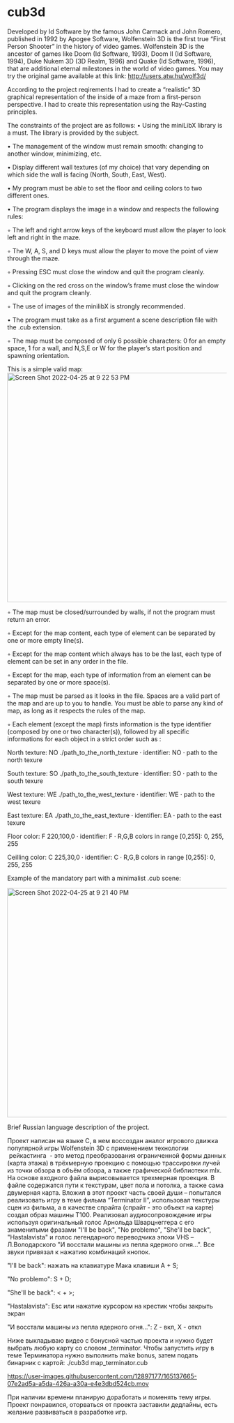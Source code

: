 # cub3d

Developed by Id Software by the famous John Carmack and John Romero, published in 1992 by Apogee Software, Wolfenstein 3D is the first true “First Person
Shooter” in the history of video games.
Wolfenstein 3D is the ancestor of games like Doom (Id Software, 1993), Doom II
(Id Software, 1994), Duke Nukem 3D (3D Realm, 1996) and Quake (Id Software, 1996),
that are additional eternal milestones in the world of video games.
You may try the original game available at this link:
http://users.atw.hu/wolf3d/

According to the project reqirements I had to create a “realistic” 3D graphical
representation of the inside of a maze from a first-person perspective. I had to create this representation using the Ray-Casting principles.


The constraints of the project are as follows:
• Using the miniLibX library is a must. The library is provided by the subject. 

• The management of the window must remain smooth: changing to another window, minimizing, etc.

• Display different wall textures (of my choice) that vary depending on which side the wall is facing (North, South, East, West).

• My program must be able to set the floor and ceiling colors to two different ones.

• The program displays the image in a window and respects the following rules:

  ◦ The left and right arrow keys of the keyboard must allow the player to look left and
  right in the maze.

  ◦ The W, A, S, and D keys must allow the player to move the point of view through
  the maze.
  
  ◦ Pressing ESC must close the window and quit the program cleanly.
  
  ◦ Clicking on the red cross on the window’s frame must close the window and
  quit the program cleanly.
  
  ◦ The use of images of the minilibX is strongly recommended.
  
  • The program must take as a first argument a scene description file with the .cub
  extension.
  
  ◦ The map must be composed of only 6 possible characters: 0 for an empty space,
  1 for a wall, and N,S,E or W for the player’s start position and spawning
  orientation.
  
  This is a simple valid map:
  <img width="526" alt="Screen Shot 2022-04-25 at 9 22 53 PM" src="https://user-images.githubusercontent.com/12897177/165150647-7d645ba6-3ad3-4fa6-acef-bb2dd590284b.png">

  ◦ The map must be closed/surrounded by walls, if not the program must return
  an error.
  
  ◦ Except for the map content, each type of element can be separated by one or
  more empty line(s).
  
  ◦ Except for the map content which always has to be the last, each type of
  element can be set in any order in the file.
  
  ◦ Except for the map, each type of information from an element can be separated
  by one or more space(s).
  
  ◦ The map must be parsed as it looks in the file. Spaces are a valid part of the
  map and are up to you to handle. You must be able to parse any kind of map,
  as long as it respects the rules of the map.
  

  ◦ Each element (except the map) firsts information is the type identifier (composed by one or two character(s)), followed by all specific informations for each object in a strict order such as :
  
  North texture:
  NO ./path_to_the_north_texture
  · identifier: NO
  · path to the north texure
  
  South texture:
  SO ./path_to_the_south_texture
  · identifier: SO
  · path to the south texure
  
  West texture:
  WE ./path_to_the_west_texture
  · identifier: WE
  · path to the west texure
  
  East texture:
  EA ./path_to_the_east_texture
  · identifier: EA
  · path to the east texure
  
  Floor color:
  F 220,100,0
  · identifier: F
  · R,G,B colors in range [0,255]: 0, 255, 255
  
  Ceilling color:
  C 225,30,0
  · identifier: C
  · R,G,B colors in range [0,255]: 0, 255, 255
  
 Example of the mandatory part with a minimalist .cub scene:
 
 
<img width="526" alt="Screen Shot 2022-04-25 at 9 21 40 PM" src="https://user-images.githubusercontent.com/12897177/165150284-ad19efdd-a1ae-4d5e-a282-cf731405acb5.png">





Brief Russian language description of the project.

Проект написан на языке С, в нем воссоздан аналог игрового движка популярной игры Wolfenstein 3D с применением технологии  рейкастинга  - это метод преобразования ограниченной формы данных (карта этажа) в трёхмерную проекцию с помощью трассировки лучей из точки обзора в объём обзора, а также графической библиотеки mlx. На основе входного файла вырисовывается трехмерная проекция. В файле содержатся пути к текстурам, цвет пола и потолка, а также сама двумерная карта.
Вложил в этот проект часть своей души – попытался реализовать игру в теме фильма “Terminator II”, использовал текстуры сцен из фильма, а в качестве спрайта (спрайт - это объект на карте) создал образ машины Т100. Реализовал аудиосопровождение игры используя оригинальный голос Арнольда Шварцнеггера c его знаменитыми фразами "I'll be back", "No problemo", "She'll be back", "Hastalavista" и голос легендарного переводчика эпохи VHS – Л.Володарского "И восстали машины из пепла ядерного огня...". Все звуки привязал к нажатию комбинаций кнопок.


"I'll be back":   нажать на клавиатуре Мака клавиши A + S;

"No problemo":    S + D; 

"She'll be back": < + >;

"Hastalavista":   Esc или нажатие курсором на крестик чтобы закрыть экран

"И восстали машины из пепла ядерного огня...": Z - вкл, X - откл


Ниже выкладываю видео с бонусной частью проекта  и нужно будет выбрать любую карту со словом _terminator.
Чтобы запустить игру в теме Терминатора  нужно выполнить make bonus, затем подать бинарник с картой: ./cub3d map_terminator.cub

https://user-images.githubusercontent.com/12897177/165137665-07e2ad5a-a5da-426a-a30a-e4e3dbd524cb.mov


При наличии времени планирую доработать и поменять тему игры. Проект понравился, оторваться от проекта заставили дедлайны, есть желание развиваться в разработке игр. 
